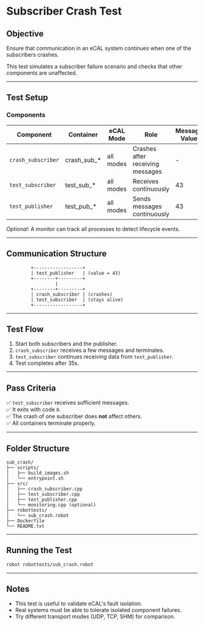 # Subscriber Crash Test

## Objective

Ensure that communication in an eCAL system continues when one of the subscribers crashes.

This test simulates a subscriber failure scenario and checks that other components are unaffected.

---

## Test Setup

### Components

| Component          | Container           | eCAL Mode   | Role                             | Message Value |
|--------------------|---------------------|-------------|----------------------------------|---------------|
| `crash_subscriber` | crash_sub_*         | all modes   | Crashes after receiving messages | -             |
| `test_subscriber`  | test_sub_*          | all modes   | Receives continuously            | 43            |
| `test_publisher`   | test_pub_*          | all modes   | Sends messages continuously      | 43            |

*Optional:* A monitor can track all processes to detect lifecycle events.

---

## Communication Structure

```
         +------------------+
         | test_publisher   | (value = 43)
         +--------+---------+
                  |
         +--------+---------+
         | crash_subscriber | (crashes)
         | test_subscriber  | (stays alive)
         +------------------+
```

---

## Test Flow

1. Start both subscribers and the publisher.
2. `crash_subscriber` receives a few messages and terminates.
3. `test_subscriber` continues receiving data from `test_publisher`.
4. Test completes after 35s.

---

## Pass Criteria

✅ `test_subscriber` receives sufficient messages.  
✅ It exits with code `0`.  
✅ The crash of one subscriber does **not** affect others.  
✅ All containers terminate properly.

---

## Folder Structure

```
sub_crash/
├── scripts/
│   ├── build_images.sh
│   └── entrypoint.sh
├── src/
│   ├── crash_subscriber.cpp
│   ├── test_subscriber.cpp
│   ├── test_publisher.cpp
│   └── monitoring.cpp (optional)
├── robottests/
│   └── sub_crash.robot
├── Dockerfile
└── README.txt
```

---

## Running the Test

```bash
robot robottests/sub_crash.robot
```

---

## Notes

- This test is useful to validate eCAL's fault isolation.
- Real systems must be able to tolerate isolated component failures.
- Try different transport modes (UDP, TCP, SHM) for comparison.